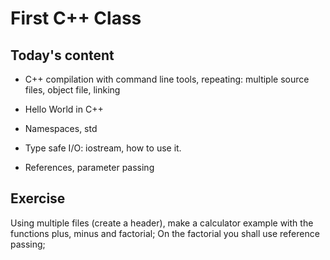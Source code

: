 # First C++ Class

## Today's content

- C++ compilation with command line tools, repeating: multiple source files, object file, linking

- Hello World in C++
- Namespaces, std
- Type safe I/O: iostream, how to use it.
- References, parameter passing

## Exercise
Using multiple files (create a header), make a calculator example with the functions plus, minus and factorial;
On the factorial you shall use reference passing;